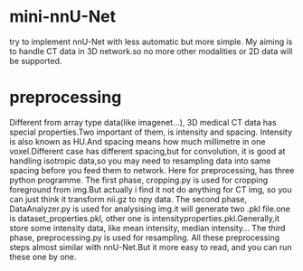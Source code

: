 # mini-nnU-Net
try to implement nnU-Net with less automatic but more simple.
My aiming is to handle CT data in 3D network.so no more other modalities or 2D data will be supported.
# preprocessing
Different from array type data(like imagenet...), 3D medical CT data has special properties.Two important of them, is intensity and spacing.
Intensity is also known as HU.And spacing means how much millimetre in one voxel.Different case has different spacing,but for convolution, it is good at
handling isotropic data,so you may need to resampling data into same spacing before you feed them to network.
Here for preprocessing, has three python programme.
The first phase, cropping.py is used for cropping foreground from img.But actually i find it not do anything for CT img, so you can just think it transform nii.gz to npy data.
The second phase, DataAnalyzer.py is used for analysising img.it will generate two .pkl file.one is dataset_properties.pkl, other one is intensityproperties.pkl.Generally,it store some intensity data, like mean intensity, median intensity...
The third phase, preprocessing.py is used for resampling.
All these preprocessing steps almost similar with nnU-Net.But it more easy to read, and you can run these one by one.


